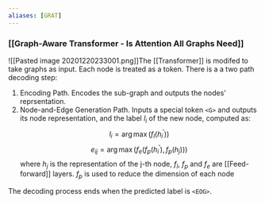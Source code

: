```yaml
---
aliases: [GRAT]
---
```


### [[Graph-Aware Transformer - Is Attention All Graphs Need]]
![[Pasted image 20201220233001.png]]The [[Transformer]] is modifed to take graphs as input. Each node is treated as a token. There is a a two path decoding step:
1. Encoding Path. Encodes the sub-graph and outputs the nodes' reprsentation. 
2. Node-and-Edge Generation Path. Inputs a special token `<G>` and outputs its node representation, and the label $l_i$ of the new node, computed as: $$l_i= \arg \max(f_l(h_i^\prime))$$ $$e_{ij}= \arg \max(f_e(f_p(h_i^\prime),f_p(h_j)))$$ where $h_j$ is the representation of the j-th node, $f_l$, $f_p$   and $f_e$ are [[Feed-forward]] layers. $f_p$ is used to reduce the dimension of each node 

The decoding process ends when the predicted label is `<EOG>`.